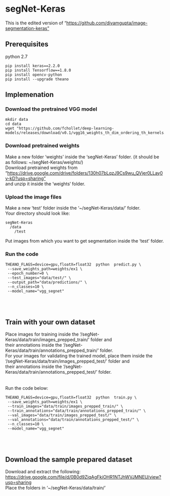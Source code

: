 # segNet-Keras
This is the edited version of “https://github.com/divamgupta/image-segmentation-keras”

## Prerequisites
python 2.7 
```
pip install keras==2.2.0 
pip install Tensorflow==1.8.0 
pip install opencv-python
pip install --upgrade theano
```
## Implemenation
### Download the pretrained VGG model
```
mkdir data
cd data
wget "https://github.com/fchollet/deep-learning-models/releases/download/v0.1/vgg16_weights_th_dim_ordering_th_kernels.h5"
```
### Download pretrained weights
Make a new folder ‘weights’ inside the ‘segNet-Keras’ folder. (it should be as follows: ~/segNet-Keras/weights/) <br>
Download pretrained weights from “https://drive.google.com/drive/folders/130h07bLqzJ9Cs9wu_QVjer0LLay0v-kD?usp=sharing” <br>
and unzip it inside the ‘weights‘ folder.

### Upload the image files
Make a new ‘test’ folder inside the ‘~/segNet-Keras/data/’ folder.<br>
Your directory should look like:<br>
```
segNet-Keras
  /data
    /test
```
Put images from which you want to get segmentation inside the ‘test’ folder.<br>

### Run the code
```
THEANO_FLAGS=device=gpu,floatX=float32  python  predict.py \
 --save_weights_path=weights/ex1 \
 --epoch_number=0 \
 --test_images="data/test/" \
 --output_path="data/predictions/" \
 --n_classes=10 \
 --model_name="vgg_segnet" 
```


<br><br>
## Train with your own dataset
Place images for training inside the ‘/segNet-Keras/data/train/images_prepped_train/’ folder and<br>
their annotations inside the ‘/segNet-Keras/data/train/annotations_prepped_train/’ folder.<br>
For your images for validating the trained model, place them inside the ‘/segNet-Keras/data/train/images_prepped_test/’ folder and<br>
their annotations inside the ‘/segNet-Keras/data/train/annotations_prepped_test/’ folder.<br>
<br><br>
Run the code below:
```
THEANO_FLAGS=device=gpu,floatX=float32  python  train.py \
 --save_weights_path=weights/ex1 \
 --train_images="data/train/images_prepped_train/" \
 --train_annotations="data/train/annotations_prepped_train/" \
 --val_images="data/train/images_prepped_test/" \
 --val_annotations="data/train/annotations_prepped_test/" \
 --n_classes=10 \
 --model_name="vgg_segnet" 
```
<br><br>
## Download the sample prepared dataset
Download and extract the following:<br>
https://drive.google.com/file/d/0B0d9ZiqAgFkiOHR1NTJhWVJMNEU/view?usp=sharing<br>
Place the folders in ‘~/segNet-Keras/data/train/’
